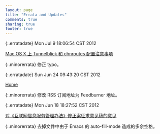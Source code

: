 ```yaml
---
layout: page
title: "Errata and Updates"
comments: true
sharing: true
footer: true
---
```


{:.erratadate}
Mon Jul  9 18:06:54 CST 2012

[Mac OS X 上 Tunnelblick 和 chnroutes 配置注意事项](../archive/2012/07/09/notes-on-tblick-and-chnr)

{:.minorerrata}
修正 typo。

{:.erratadate}
Sun Jun 24 09:43:20 CST 2012

[Home](../)

{:.minorerrata}
修改 RSS 订阅地址为 Feedburner 地址。

{:.erratadate}
Mon Jun 18 18:27:52 CST 2012

[对《互联网信息服务管理办法》修正案征求意见稿的意见](../archive/2012/06/11/comments-on-the-new-internet-regulation/)

{:.minorerrata}
去掉文件中由于 Emacs 的 auto-fill-mode 造成的多余空格。
